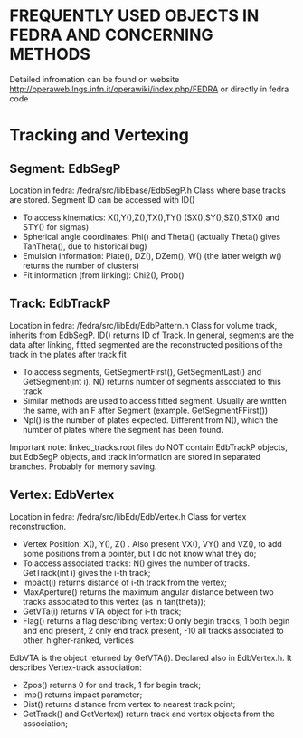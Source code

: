 # FREQUENTLY USED OBJECTS IN FEDRA AND CONCERNING METHODS
Detailed infromation can be found on website http://operaweb.lngs.infn.it/operawiki/index.php/FEDRA or directly in fedra code
# Tracking and Vertexing
## Segment: EdbSegP
Location in fedra: /fedra/src/libEbase/EdbSegP.h 
Class where base tracks are stored. Segment ID can be accessed with ID() 
* To access kinematics: X(),Y(),Z(),TX(),TY() (SX(),SY(),SZ(),STX() and STY() for sigmas) 
* Spherical angle coordinates: Phi() and Theta() (actually Theta() gives TanTheta(), due to historical bug) 
* Emulsion information: Plate(), DZ(), DZem(), W() (the latter weigth w() returns the number of clusters) 
* Fit information (from linking): Chi2(), Prob() 

## Track: EdbTrackP
Location in fedra: /fedra/src/libEdr/EdbPattern.h
Class for volume track, inherits from EdbSegP. ID() returns ID of Track.
In general, segments are the data after linking, fitted segmented are the reconstructed positions of the track in the plates after track fit
* To access segments, GetSegmentFirst(), GetSegmentLast() and GetSegment(int i). N() returns number of segments associated to this track 
* Similar methods are used to access fitted segment. Usually are written the same, with an F after Segment (example. GetSegmentFFirst())
* Npl() is the number of plates expected. Different from N(), which the number of plates where the segment has been found.

Important note: linked_tracks.root files do NOT contain EdbTrackP objects, but EdbSegP objects, and track information are stored in separated branches. Probably for memory saving.

## Vertex: EdbVertex
Location in fedra: /fedra/src/libEdr/EdbVertex.h
Class for vertex reconstruction. 
* Vertex Position: X(), Y(), Z() . Also present VX(), VY() and VZ(), to add some positions from a pointer, but I do not know what they do; 
* To access associated tracks: N() gives the number of tracks. GetTrack(int i) gives the i-th track; 
* Impact(i) returns distance of i-th track from the vertex; 
* MaxAperture() returns the maximum angular distance between two tracks associated to this vertex (as in tan(theta)); 
* GetVTa(i) returns VTA object for i-th track; 
* Flag() returns a flag describing vertex: 0 only begin tracks, 1 both begin and end present, 2 only end track present, -10 all tracks associated to other, higher-ranked, vertices

EdbVTA is the object returned by GetVTA(i). Declared also in EdbVertex.h. It describes Vertex-track association:
* Zpos() returns 0 for end track, 1 for begin track; 
* Imp() returns impact parameter; 
* Dist() returns distance from vertex to nearest track point; 
* GetTrack() and GetVertex() return track and vertex objects from the association; 


